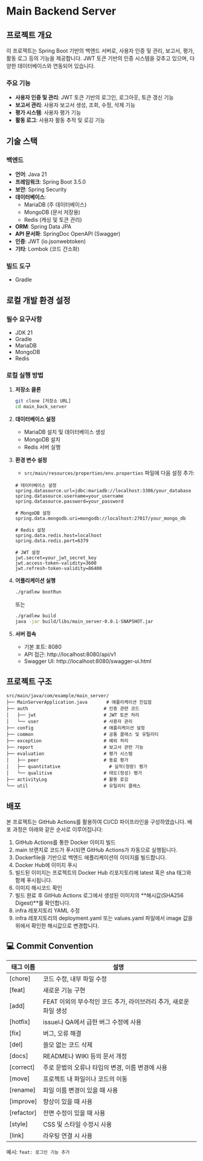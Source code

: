 # Main Backend Server

## 프로젝트 개요

이 프로젝트는 Spring Boot 기반의 백엔드 서버로, 사용자 인증 및 관리, 보고서, 평가, 활동 로그 등의 기능을 제공합니다. JWT 토큰 기반의 인증 시스템을 갖추고 있으며, 다양한 데이터베이스와 연동되어
있습니다.

### 주요 기능

- **사용자 인증 및 관리**: JWT 토큰 기반의 로그인, 로그아웃, 토큰 갱신 기능
- **보고서 관리**: 사용자 보고서 생성, 조회, 수정, 삭제 기능
- **평가 시스템**: 사용자 평가 기능
- **활동 로그**: 사용자 활동 추적 및 로깅 기능

## 기술 스택

### 백엔드

- **언어**: Java 21
- **프레임워크**: Spring Boot 3.5.0
- **보안**: Spring Security
- **데이터베이스**:
    - MariaDB (주 데이터베이스)
    - MongoDB (문서 저장용)
    - Redis (캐싱 및 토큰 관리)
- **ORM**: Spring Data JPA
- **API 문서화**: SpringDoc OpenAPI (Swagger)
- **인증**: JWT (io.jsonwebtoken)
- **기타**: Lombok (코드 간소화)

### 빌드 도구

- Gradle

## 로컬 개발 환경 설정

### 필수 요구사항

- JDK 21
- Gradle
- MariaDB
- MongoDB
- Redis

### 로컬 실행 방법

1. **저장소 클론**
   ```bash
   git clone [저장소 URL]
   cd main_back_server
   ```

2. **데이터베이스 설정**
    - MariaDB 설치 및 데이터베이스 생성
    - MongoDB 설치
    - Redis 서버 실행

3. **환경 변수 설정**
    - `src/main/resources/properties/env.properties` 파일에 다음 설정 추가:
   ```properties
   # 데이터베이스 설정
   spring.datasource.url=jdbc:mariadb://localhost:3306/your_database
   spring.datasource.username=your_username
   spring.datasource.password=your_password

   # MongoDB 설정
   spring.data.mongodb.uri=mongodb://localhost:27017/your_mongo_db

   # Redis 설정
   spring.data.redis.host=localhost
   spring.data.redis.port=6379

   # JWT 설정
   jwt.secret=your_jwt_secret_key
   jwt.access-token-validity=3600
   jwt.refresh-token-validity=86400
   ```

4. **어플리케이션 실행**
   ```bash
   ./gradlew bootRun
   ```
   또는
   ```bash
   ./gradlew build
   java -jar build/libs/main_server-0.0.1-SNAPSHOT.jar
   ```

5. **서버 접속**
    - 기본 포트: 8080
    - API 접근: http://localhost:8080/api/v1
    - Swagger UI: http://localhost:8080/swagger-ui.html

## 프로젝트 구조

```
src/main/java/com/example/main_server/
├── MainServerApplication.java       # 애플리케이션 진입점
├── auth                            # 인증 관련 코드
│   ├── jwt                         # JWT 토큰 처리
│   └── user                        # 사용자 관리
├── config                          # 애플리케이션 설정
├── common                          # 공통 클래스 및 유틸리티
├── exception                       # 예외 처리
├── report                          # 보고서 관련 기능
├── evaluation                      # 평가 시스템
│   ├── peer                        # 동료 평가
│   ├── quantitative                  # 실적(정량) 평가
│   └── qualitive                   # 태도(정성) 평가
├── activityLog                     # 활동 로깅
└── util                            # 유틸리티 클래스
```

## 배포

본 프로젝트는 GitHub Actions를 활용하여 CI/CD 파이프라인을 구성하였습니다. 배포 과정은 아래와 같은 순서로 이루어집니다:

1. GitHub Actions를 통한 Docker 이미지 빌드
2. main 브랜치로 코드가 푸시되면 GitHub Actions가 자동으로 실행됩니다.
3. Dockerfile을 기반으로 백엔드 애플리케이션의 이미지를 빌드합니다.
4. Docker Hub에 이미지 푸시
5. 빌드된 이미지는 프로젝트의 Docker Hub 리포지토리에 latest 혹은 sha 태그와 함께 푸시됩니다.
6. 이미지 해시코드 확인
7. 빌드 완료 후 GitHub Actions 로그에서 생성된 이미지의 **해시값(SHA256 Digest)**를 확인합니다.
8. infra 레포지토리 YAML 수정
9. infra 레포지토리의 deployment.yaml 또는 values.yaml 파일에서 image 값을 위에서 확인한 해시값으로 변경합니다.

## 💻 Commit Convention

| 태그 이름      | 설명                                       |
|------------|------------------------------------------|
| [chore]    | 코드 수정, 내부 파일 수정                          |
| [feat]     | 새로운 기능 구현                                |
| [add]      | FEAT 이외의 부수적인 코드 추가, 라이브러리 추가, 새로운 파일 생성 |
| [hotfix]   | issue나 QA에서 급한 버그 수정에 사용                 |
| [fix]      | 버그, 오류 해결                                |
| [del]      | 쓸모 없는 코드 삭제                              |
| [docs]     | README나 WIKI 등의 문서 개정                    |
| [correct]  | 주로 문법의 오류나 타입의 변경, 이름 변경에 사용             |
| [move]     | 프로젝트 내 파일이나 코드의 이동                       |
| [rename]   | 파일 이름 변경이 있을 때 사용                        |
| [improve]  | 향상이 있을 때 사용                              |
| [refactor] | 전면 수정이 있을 때 사용                           |
| [style]    | CSS 및 스타일 수정시 사용                         |
| [link]     | 라우팅 연결 시 사용                              |

예시: `feat: 로그인 기능 추가`
